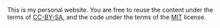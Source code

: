 This is my personal website. You are free to reuse the content under the terms of [CC-BY-SA](https://creativecommons.org/licenses/by-sa/4.0/), and the code under the terms of the [MIT](https://opensource.org/license/mit/) license.
